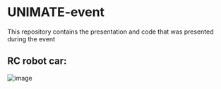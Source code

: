 # UNIMATE-event
This repository contains the presentation and code that was presented during the event

## RC robot car: 


![image](robot_image/robots.png) 


